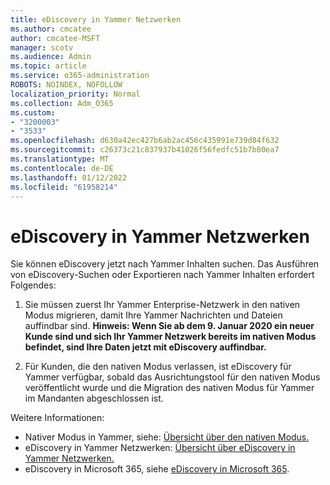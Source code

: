 ```yaml
---
title: eDiscovery in Yammer Netzwerken
ms.author: cmcatee
author: cmcatee-MSFT
manager: scotv
ms.audience: Admin
ms.topic: article
ms.service: o365-administration
ROBOTS: NOINDEX, NOFOLLOW
localization_priority: Normal
ms.collection: Adm_O365
ms.custom:
- "3200003"
- "3533"
ms.openlocfilehash: d630a42ec427b6ab2ac456c435991e739d84f632
ms.sourcegitcommit: c26373c21c837937b41026f56fedfc51b7b80ea7
ms.translationtype: MT
ms.contentlocale: de-DE
ms.lasthandoff: 01/12/2022
ms.locfileid: "61958214"
---
```

# <a name="ediscovery-in-yammer-networks"></a>eDiscovery in Yammer Netzwerken

Sie können eDiscovery jetzt nach Yammer Inhalten suchen.  Das Ausführen von eDiscovery-Suchen oder Exportieren nach Yammer Inhalten erfordert Folgendes:

1. Sie müssen zuerst Ihr Yammer Enterprise-Netzwerk in den nativen Modus migrieren, damit Ihre Yammer Nachrichten und Dateien auffindbar sind. **Hinweis: Wenn Sie ab dem 9. Januar 2020 ein neuer Kunde sind und sich Ihr Yammer Netzwerk bereits im nativen Modus befindet, sind Ihre Daten jetzt mit eDiscovery auffindbar.**

2. Für Kunden, die den nativen Modus verlassen, ist eDiscovery für Yammer verfügbar, sobald das Ausrichtungstool für den nativen Modus veröffentlicht wurde und die Migration des nativen Modus für Yammer im Mandanten abgeschlossen ist.

Weitere Informationen:

- Nativer Modus in Yammer, siehe: [Übersicht über den nativen Modus.](https://docs.microsoft.com/yammer/configure-your-yammer-network/overview-native-mode)
- eDiscovery in Yammer Netzwerken: [Übersicht über eDiscovery in Yammer Netzwerken.](https://docs.microsoft.com/yammer/manage-security-and-compliance/overview-of-ediscovery)
- eDiscovery in Microsoft 365, siehe [eDiscovery in Microsoft 365](https://docs.microsoft.com/microsoft-365/compliance/ediscovery).
